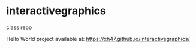 # interactivegraphics
class repo

Hello World project available at: https://xh47.github.io/interactivegraphics/
